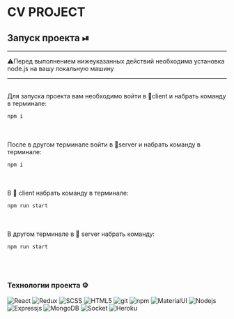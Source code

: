 # CV PROJECT

## Запуск проекта ⏯

<hr />
⚠️Перед выполнением нижеуказанных действий необходима установка node.js на вашу локальную машину
<hr />

<br/>
Для запуска проекта вам необходимо войти в 📂client и набрать команду в терминале:

```javascript
npm i
```

<br/>
<br/>
После в другом терминале войти в 📂server и набрать команду в терминале:

```javascript
npm i
```

<br/>
<br/>
В 📂 client набрать команду в терминале:

```javascript
npm run start
```

<br/>
<br/>
В другом терминале в 📂 server набрать команду:

```javascript
npm run start
```

<br/>
<br/>

<h3>Технологии проекта ⚙️</h3>
<p>
  <img alt="React" src="https://img.shields.io/badge/-React-45b8d8?style=flat-square&logo=react&logoColor=white" />
  <img alt="Redux" src="https://img.shields.io/badge/-Redux-764ABC?style=flat-square&logo=redux&logoColor=white" />
  <img alt="SCSS" src="https://img.shields.io/badge/-Sass-CC6699?style=flat-square&logo=sass&logoColor=white" />
  <img alt="HTML5" src="https://img.shields.io/badge/-HTML5-E34F26?style=flat-square&logo=html5&logoColor=white" />
  <img alt="git" src="https://img.shields.io/badge/-Git-F05032?style=flat-square&logo=git&logoColor=white" />
  <img alt="npm" src="https://img.shields.io/badge/-NPM-CB3837?style=flat-square&logo=npm&logoColor=white" />
  <img alt="MaterialUI" src="https://img.shields.io/badge/-material-764ABC?style=flat-square&logo=MaterialUI&logoColor=white" />
  <img alt="Nodejs" src="https://img.shields.io/badge/-Nodejs-43853d?style=flat-square&logo=Node.js&logoColor=white" />
  <img alt="Expressjs" src="https://img.shields.io/badge/-ExpressJs-F7B93E?style=flat-square&logo=express&logoColor=white" />
  <img alt="MongoDB" src="https://img.shields.io/badge/-MongoDB-13aa52?style=flat-square&logo=mongodb&logoColor=white" />
  <img alt="Socket" src="https://img.shields.io/badge/-socketdotio-13aa52?style=flat-square&logo=socketdotio&logoColor=white" />
  <img alt="Heroku" src="https://img.shields.io/badge/-Heroku-430098?style=flat-square&logo=heroku&logoColor=white" />
</p>
